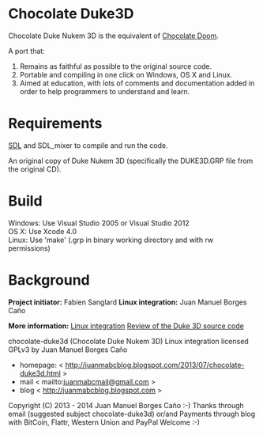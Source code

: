 Chocolate Duke3D
================

Chocolate Duke Nukem 3D is the equivalent of [Chocolate Doom](http://www.chocolate-doom.org/wiki/index.php/Chocolate_Doom).

A port that:

1. Remains as faithful as possible to the original source code.
2. Portable and compiling in one click on Windows, OS X and Linux.
3. Aimed at education, with lots of comments and documentation added in order to help programmers to understand and learn.


Requirements
============

[SDL](http://libsdl.org) and SDL_mixer to compile and run the code.

An original copy of Duke Nukem 3D (specifically the DUKE3D.GRP file from the original CD).


Build
=====

Windows: Use Visual Studio 2005 or Visual Studio 2012  
OS X: Use Xcode 4.0  
Linux: Use 'make' (.grp in binary working directory and with rw permissions)


Background
==========

**Project initiator:** Fabien Sanglard 
**Linux integration:** Juan Manuel Borges Caño

**More information:** [Linux integration](http://juanmabcblog.blogspot.com/2013/07/chocolate-duke3d.html) [Review of the Duke 3D source code](http://fabiensanglard.net/duke3d/)

chocolate-duke3d (Chocolate Duke Nukem 3D) Linux integration licensed GPLv3 by Juan Manuel Borges Caño
* homepage: < http://juanmabcblog.blogspot.com/2013/07/chocolate-duke3d.html >
* mail < mailto:juanmabcmail@gmail.com >
* blog < http://juanmabcblog.blogspot.com >

Copyright (C) 2013 - 2014 Juan Manuel Borges Caño :-) Thanks through email (suggested subject chocolate-duke3d) or/and Payments through blog with BitCoin, Flattr, Western Union and PayPal Welcome :-)
